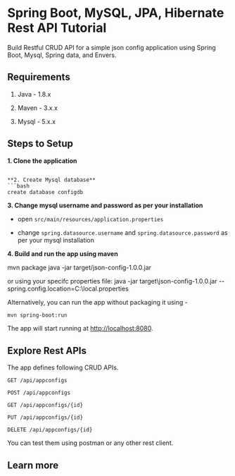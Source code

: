 # Spring Boot, MySQL, JPA, Hibernate Rest API Tutorial

Build Restful CRUD API for a simple json config application using Spring Boot, Mysql, Spring data, and Envers.

## Requirements

1. Java - 1.8.x

2. Maven - 3.x.x

3. Mysql - 5.x.x

## Steps to Setup

**1. Clone the application**

```

**2. Create Mysql database**
```bash
create database configdb
```

**3. Change mysql username and password as per your installation**

+ open `src/main/resources/application.properties`

+ change `spring.datasource.username` and `spring.datasource.password` as per your mysql installation

**4. Build and run the app using maven**

mvn package
java -jar target/json-config-1.0.0.jar

or using your specifc properties file:
java -jar target\json-config-1.0.0.jar --spring.config.location=C:\local.properties

Alternatively, you can run the app without packaging it using -

```bash
mvn spring-boot:run
```

The app will start running at <http://localhost:8080>.

## Explore Rest APIs

The app defines following CRUD APIs.

    GET /api/appconfigs
    
    POST /api/appconfigs
    
    GET /api/appconfigs/{id}
    
    PUT /api/appconfigs/{id}
    
    DELETE /api/appconfigs/{id}

You can test them using postman or any other rest client.

## Learn more

